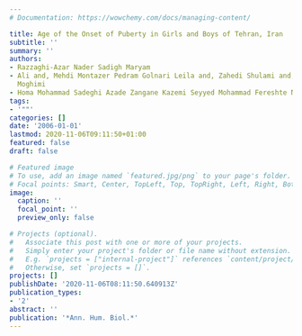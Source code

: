 ```yaml
---
# Documentation: https://wowchemy.com/docs/managing-content/

title: Age of the Onset of Puberty in Girls and Boys of Tehran, Iran
subtitle: ''
summary: ''
authors:
- Razzaghi-Azar Nader Sadigh Maryam
- Ali and, Mehdi Montazer Pedram Golnari Leila and, Zahedi Shulami and, Stef Van Buuren
  Moghimi
- Homa Mohammad Sadeghi Azade Zangane Kazemi Seyyed Mohammad Fereshte Nezhad
tags:
- '""'
categories: []
date: '2006-01-01'
lastmod: 2020-11-06T09:11:50+01:00
featured: false
draft: false

# Featured image
# To use, add an image named `featured.jpg/png` to your page's folder.
# Focal points: Smart, Center, TopLeft, Top, TopRight, Left, Right, BottomLeft, Bottom, BottomRight.
image:
  caption: ''
  focal_point: ''
  preview_only: false

# Projects (optional).
#   Associate this post with one or more of your projects.
#   Simply enter your project's folder or file name without extension.
#   E.g. `projects = ["internal-project"]` references `content/project/deep-learning/index.md`.
#   Otherwise, set `projects = []`.
projects: []
publishDate: '2020-11-06T08:11:50.640913Z'
publication_types:
- '2'
abstract: ''
publication: '*Ann. Hum. Biol.*'
---
```

